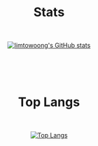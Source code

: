 <div align="center">

# Stats

<br>

[![limtowoong's GitHub stats](https://github-readme-stats.vercel.app/api?username=limtowoong)](https://github.com/limtowoong/github-readme-stats)

<br><br><br>

# Top Langs

<br>

[![Top Langs](https://github-readme-stats.vercel.app/api/top-langs/?username=limtowoong&layout=compact)](https://github.com/anuraghazra/github-readme-stats)

<br><br><br>

</div>

